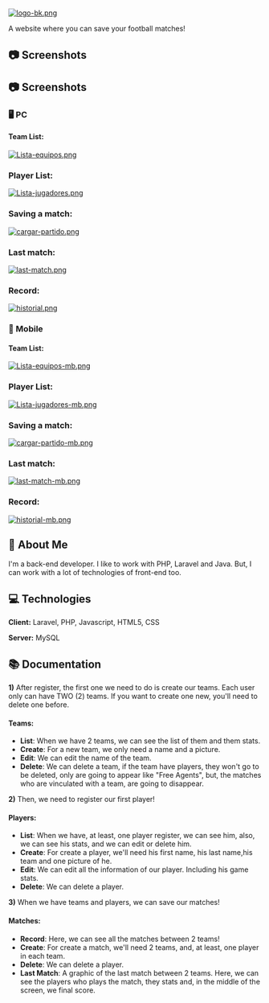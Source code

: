 # 
[![logo-bk.png](https://i.postimg.cc/xTzCSJR2/logo-bk.png)](https://postimg.cc/bsq8xvWC)



A website where you can save your football matches!


## 📷 Screenshots

## 📷 Screenshots

### 🖥 PC

#### Team List:
[![Lista-equipos.png](https://i.postimg.cc/5yMnsF9m/Lista-equipos.png)](https://postimg.cc/JDPNn0ky)

### Player List:
[![Lista-jugadores.png](https://i.postimg.cc/Pfm6PKKV/Lista-jugadores.png)](https://postimg.cc/PN5b7Wg1)

### Saving a match:
[![cargar-partido.png](https://i.postimg.cc/3wVLDcPV/cargar-partido.png)](https://postimg.cc/mc33v8Zy)

### Last match:
[![last-match.png](https://i.postimg.cc/T1qQFYpv/last-match.png)](https://postimg.cc/GTtksRFX)

### Record:
[![historial.png](https://i.postimg.cc/tgYSJjmF/historial.png)](https://postimg.cc/qtHXD9r7)

### 📱 Mobile

#### Team List:
[![Lista-equipos-mb.png](https://i.postimg.cc/7ZPQv73s/Lista-equipos-mb.png)](https://postimg.cc/mtqSCP6C)

### Player List:
[![Lista-jugadores-mb.png](https://i.postimg.cc/3RGtjZhR/Lista-jugadores-mb.png)](https://postimg.cc/tZXdpWYQ)

### Saving a match:
[![cargar-partido-mb.png](https://i.postimg.cc/qq8ZrxDY/cargar-partido-mb.png)](https://postimg.cc/zHGkSKrS)

### Last match:
[![last-match-mb.png](https://i.postimg.cc/7YnQQX2J/last-match-mb.png)](https://postimg.cc/ZC0cW8jJ)

### Record:
[![historial-mb.png](https://i.postimg.cc/8PS0HxjV/historial-mb.png)](https://postimg.cc/BtmpZYTh)


## 🚀 About Me
I'm a back-end developer. I like to work with PHP, Laravel and Java. But, I can work with a lot of technologies of front-end too.


## 💻 Technologies

**Client:** Laravel, PHP, Javascript, HTML5, CSS

**Server:** MySQL


## 📚 Documentation

**1)** After register, the first one we need to do is create our teams.
Each user only can have TWO (2) teams. If you want to create one new, you'll need to delete one before.

#### **Teams:**

- **List**: When we have 2 teams, we can see the list of them and them stats.
- **Create**: For a new team, we only need a name and a picture.
- **Edit**: We can edit the name of the team.
- **Delete**: We can delete a team, if the team have players, they won't go to be deleted, only are going to appear like "Free Agents", but, the matches who are vinculated with a team, are going to disappear.

**2)** Then, we need to register our first player! 

#### **Players:**

- **List**: When we have, at least, one player register, we can see him, also, we can see his stats, and we can edit or delete him.
- **Create**: For create a player, we'll need his first name, his last name,his team and one picture of he.
- **Edit**: We can edit all the information of our player. Including his game stats.
- **Delete**: We can delete a player.

**3)** When we have teams and players, we can save our matches! 

#### **Matches:**

- **Record**: Here, we can see all the matches between 2 teams!
- **Create**: For create a match, we'll need 2 teams, and, at least, one player in each team.
- **Delete**: We can delete a player.
- **Last Match**: A graphic of the last match between 2 teams. Here, we can see the players who plays the match, they stats and, in the middle of the screen, we final score.
